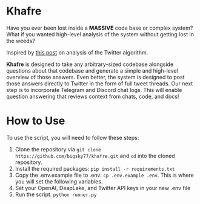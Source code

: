 # Khafre

Have you ever been lost inside a **MASSIVE** code base or complex system? What if you wanted high-level analysis of the system without getting lost in the weeds?

Inspired by [this post](https://python.langchain.com/en/latest/use_cases/code/twitter-the-algorithm-analysis-deeplake.html?highlight=twitter) on analysis of the Twitter algorithm.  

**Khafre** is designed to take any arbitrary-sized codebase alongside questions about that codebase and generate a simple and high-level overview of those answers. Even better, the system is designed to post those answers directly to Twitter in the form of full tweet threads.  Our next step is to incorporate Telegram and Discord chat logs.  This will enable question answering that reviews context from chats, code, and docs! 

# How to Use<a name="how-to-use"></a>
To use the script, you will need to follow these steps:

1. Clone the repository via `git clone https://github.com/bigsky77/khafre.git` and `cd` into the cloned repository.
2. Install the required packages: `pip install -r requirements.txt`
3. Copy the .env.example file to .env: `cp .env.example .env`. This is where you will set the following variables.
4. Set your OpenAI, DeapLake, and Twitter API keys in your new .env file
4. Run the script. `python runner.py`
